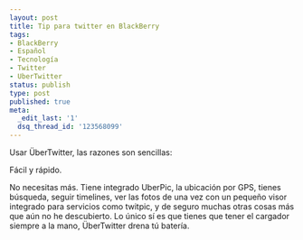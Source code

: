 ```yaml
---
layout: post
title: Tip para twitter en BlackBerry
tags:
- BlackBerry
- Español
- Tecnología
- Twitter
- UberTwitter
status: publish
type: post
published: true
meta:
  _edit_last: '1'
  dsq_thread_id: '123568099'
---
```

Usar ÜberTwitter, las razones son sencillas:

Fácil y rápido.

No necesitas más. Tiene integrado UberPic, la ubicación por GPS, tienes búsqueda, seguir timelines, ver las fotos de una vez con un pequeño visor integrado para servicios como twitpic, y de seguro muchas otras cosas más que aún no he descubierto. Lo único sí es que tienes que tener el cargador siempre a la mano, ÜberTwitter drena tú batería.
